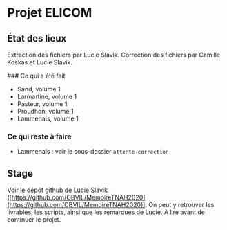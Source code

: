 # Projet ELICOM


## État des lieux

Extraction des fichiers par Lucie Slavik.
Correction des fichiers par Camille Koskas et Lucie Slavik.

### Ce qui a été fait

- Sand, volume 1
- Larmartine, volume 1
- Pasteur, volume 1
- Proudhon, volume 1
- Lammenais, volume 1

### Ce qui reste à faire

- Lammenais : voir le sous-dossier `attente-correction`

## Stage

Voir le dépôt github de Lucie Slavik ([https://github.com/OBVIL/MemoireTNAH2020](https://github.com/OBVIL/MemoireTNAH2020)). On peut y retrouver les livrables, les scripts, ainsi que les remarques de Lucie. À lire avant de continuer le projet.
